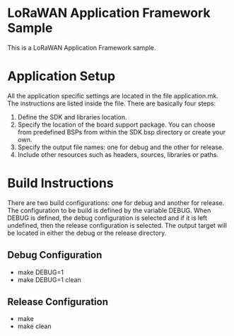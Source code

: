 # LoRaWAN Application Framework Sample

This is a LoRaWAN Application Framework sample.

# Application Setup

All the application specific settings are located in the file application.mk.  The
instructions are listed inside the file.  There are basically four steps:

1. Define the SDK and libraries location.
2. Specify the location of the board support package.  You can choose from predefined
BSPs from within the SDK bsp directory or create your own.
3. Specify the output file names: one for debug and the other for release.
4. Include other resources such as headers, sources, libraries or paths.

# Build Instructions

There are two build configurations: one for debug and another for release.  The
configuration to be build is defined by the variable DEBUG.  When DEBUG is defined,
the debug configuration is selected and if it is left undefined, then the release
configuration is selected.  The output target will be located in either the debug or
the release directory.

## Debug Configuration
* make DEBUG=1
* make DEBUG=1 clean

## Release Configuration
* make
* make clean


